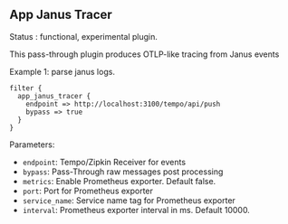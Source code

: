 App Janus Tracer
---

Status : functional, experimental plugin.

This pass-through plugin produces OTLP-like tracing from Janus events

Example 1: parse janus logs.
````
filter {
  app_janus_tracer {
    endpoint => http://localhost:3100/tempo/api/push
    bypass => true
  }
}
`````

Parameters:

* `endpoint`: Tempo/Zipkin Receiver for events
* `bypass`: Pass-Through raw messages post processing
* `metrics`: Enable Prometheus exporter. Default false.
* `port`: Port for Prometheus exporter
* `service_name`: Service name tag for Prometheus exporter
* `interval`: Prometheus exporter interval in ms. Default 10000.
